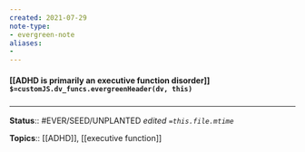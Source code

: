 ```yaml
---
created: 2021-07-29
note-type: 
- evergreen-note
aliases:
- 
---
```


#### [[ADHD is primarily an executive function disorder]] `$=customJS.dv_funcs.evergreenHeader(dv, this)`


### <hr class="footnote"/>

**Status**:: #EVER/SEED/UNPLANTED 
*edited `=this.file.mtime`*

**Topics**:: [[ADHD]], [[executive function]]
	
	